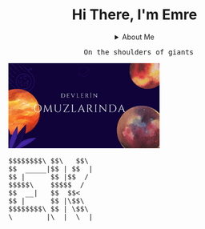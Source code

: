 <h1 align="center">Hi There, I'm Emre</h1>
<details align="center">
	<summary>About Me</summary>
	<summary> I'm Emre Kayık and 19, I live in Turkey. </summary>
	<div align="center">
		<summary>
			<a href="https://instagram.com/emrekayik0" target="_blank">
				<img src=https://img.shields.io/badge/Instagram-E4405F.svg?style=for-the-badge&logo=Instagram&logoColor=white alt=instagram style="margin-bottom: 5px;" />
			</a>
			<a href="https://linkedin.com/in/emrekayik" target="_blank">
				<img src=https://img.shields.io/badge/linkedin-%231E77B5.svg?&style=for-the-badge&logo=linkedin&logoColor=white alt=linkedin style="margin-bottom: 5px;" />
			</a>
			<a href="https://twitter.com/emrekayik0" target="_blank">
				<img src=https://img.shields.io/badge/Twitter-1DA1F2.svg?style=for-the-badge&logo=Twitter&logoColor=white alt=twitter style="margin-bottom: 5px;" />
			</a>
			<a href="https://dev.to/emrekayik" target="_blank">
				<img src=https://img.shields.io/badge/dev.to-%2308090A.svg?&style=for-the-badge&logo=dev.to&logoColor=white alt=devto style="margin-bottom: 5px;" />
			</a>
			<a href="https://hashnode.com/@emrekayik" target="_blank">
				<img src=https://img.shields.io/badge/hashnode-%232962FF.svg?&style=for-the-badge&logo=hashnode&logoColor=white alt=hashnode style="margin-bottom: 5px;" />
			</a>
			<a href="https://codepen.com/emrekayik" target="_blank">
				<img src=https://img.shields.io/badge/codepen-%23131417.svg?&style=for-the-badge&logo=codepen&logoColor=white alt=codepen style="margin-bottom: 5px;" />
			</a>
			<a href="https://www.kaggle.com/emrekayik" target="_blank">
				<img src=https://img.shields.io/badge/kaggle-%2344BAE8.svg?&style=for-the-badge&logo=kaggle&logoColor=white alt=kaggle style="margin-bottom: 5px;" />
			</a>
			<a href="https://dribbble.com/emrekayik" target="_blank">
				<img src=https://img.shields.io/badge/dribbble-%23E45285.svg?&style=for-the-badge&logo=dribbble&logoColor=white alt=dribbble style="margin-bottom: 5px;" />
			</a>
			<a href="https://www.behance.net/emrekayik" target="_blank">
				<img src=https://img.shields.io/badge/behance-%23191919.svg?&style=for-the-badge&logo=behance&logoColor=white alt=behance style="margin-bottom: 5px;" />
			</a>
			<a href="https://medium.com/emrekayik" target="_blank">
				<img src=https://img.shields.io/badge/medium-%23292929.svg?&style=for-the-badge&logo=medium&logoColor=white alt=medium style="margin-bottom: 5px;" />
			</a>
		</summary>
	</div>
</details>
<pre align="center">
  On the shoulders of giants
</pre>
<img src="https://github.com/emrekayik/svg_files/blob/main/Ads%C4%B1z%20tasar%C4%B1m.png?raw=true" data-canonical-src="https://github.com/emrekayik/svg_files/blob/main/Ads%C4%B1z%20tasar%C4%B1m.png?raw=true" width="60%" />
<pre>
$$$$$$$$\ $$\   $$\ 
$$  _____|$$ | $$  |
$$ |      $$ |$$  / 
$$$$$\    $$$$$  /  
$$  __|   $$  $$<   
$$ |      $$ |\$$\  
$$$$$$$$\ $$ | \$$\ 
\________|\__|  \__|		
</pre>
